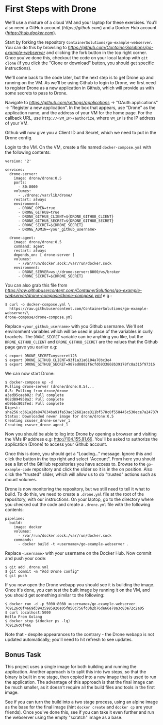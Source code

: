 # First Steps with Drone

We'll use a mixture of a cloud VM and your laptop for these exercises. You'll
also need a GitHub account (_https://github.com_) and a Docker Hub account
(_https://hub.docker.com_).

Start by forking the repository `ContainerSolutions/go-example-webserver`. You can
do this by browsing to
_https://github.com/ContainerSolutions/go-example-webserver_ and clicking the fork
button in the top right corner. Once you've done this, checkout the code on your
local laptop with `git clone` (if you click the "Clone or download" button, you
should get specific instructions). 

We'll come back to the code later, but the next step is to get Drone up and
running on the VM. As we'll be using Github to login to Drone, we first need to
register Drone as a new application in Github, which will provide us with some
secrets to pass to Drone.

Navigate to _https://github.com/settings/applications_ -> "OAuth applications"
-> "Register a new application". In the box that appears, use "Drone" as the
application name, and the address of your VM for the home page. For the callback
URL, use `http://<VM_IP>/authorize`, where `VM_IP` is the IP address of your VM.

Github will now give you a Client ID and Secret, which we need to put in the
Drone config.

Login to the VM.  On the VM, create a file named `docker-compose.yml` with the
following contents:

```
version: '2'

services:
  drone-server:
    image: drone/drone:0.5
    ports:
      - 80:8000
    volumes:
      - ./drone:/var/lib/drone/
    restart: always
    environment:
      - DRONE_OPEN=true
      - DRONE_GITHUB=true
      - DRONE_GITHUB_CLIENT=${DRONE_GITHUB_CLIENT}
      - DRONE_GITHUB_SECRET=${DRONE_GITHUB_SECRET}
      - DRONE_SECRET=${DRONE_SECRET}
      - DRONE_ADMIN=<your_github_username>

  drone-agent:
    image: drone/drone:0.5
    command: agent
    restart: always
    depends_on: [ drone-server ]
    volumes:
      - /var/run/docker.sock:/var/run/docker.sock
    environment:
      - DRONE_SERVER=ws://drone-server:8000/ws/broker
      - DRONE_SECRET=${DRONE_SECRET}
```

You can also grab this file from _https://raw.githubusercontent.com/ContainerSolutions/go-example-webserver/drone-compose/drone-compose.yml_ e.g.:

```
$ curl -o docker-compose.yml \
  https://raw.githubusercontent.com/ContainerSolutions/go-example-webserver/\
drone-compose/drone-compose.yml
```

Replace `<your_github_username>` with you Github username. We'll set environment
variables which will be used in place of the variables in curly brackets. The
`DRONE_SECRET` variable can be anything you like, but the `DRONE_GITHUB_CLIENT`
and `DRONE_GITHUB_SECRET` are the values that the Github page gave you earlier
e.g:


```
$ export DRONE_SECRET=mysecret123
$ export DRONE_GITHUB_CLIENT=93f1a31a6104a70bc3e4 
$ export DRONE_GITHUB_SECRET=987ed8882f6cfd6933868b39178fc8a315f97316
```

We can now start Drone:

```
$ docker-compose up -d
Pulling drone-server (drone/drone:0.5)...
0.5: Pulling from drone/drone
a3ed95caeb02: Pull complete
802d894958a2: Pull complete
eb9bbc802fed: Pull complete
Digest: sha256:c361a2da847834ba91fa53ac32681ace311bf578c0f558445c530ece7a247376
Status: Downloaded newer image for drone/drone:0.5
Creating csuser_drone-server_1
Creating csuser_drone-agent_1
```

Now you should be able to log into Drone by opening a browser and visiting the
VMs IP address e.g: http://104.155.81.69. You'll be asked to authorize the
application (Drone) to access your Github account.

Once this is done, you should get a "Loading..." message. Ignore this and click
the button in the top right and select "Account". From here you should see a
list of the GitHub repositories you have access to. Browse to the
`go-example-code` repository and click the slider so it is in the on position.
Also click the "trusted" slider, which will allow us to do "trusted" actions such
as mount volumes.

Drone is now monitoring the repository, but we still need to tell it what to
build. To do this, we need to create a `.drone.yml` file at the root of the
repository, with our instructions. On your laptop, go to the directory where you
checked out the code and create a `.drone.yml` file with the following contents:

```
pipeline:
  build:
    image: docker
    volumes:
      - /var/run/docker.sock:/var/run/docker.sock
    commands:
      - docker build -t <username>/go-example-webserver .
```

Replace `<username>` with your username on the Docker Hub. Now commit and push
your code:

```
$ git add .drone.yml
$ git commit -m "Add Drone config"
$ git push
```

If you now open the Drone webapp you should see it is building the image. Once
it's done, you can test the built image by running it on the VM, and you should
get something similar to the following:

```
$ docker run -d -p 5000:8080 <username>/go-example-webserver
769126c0f4669d39435985920e05f850c756fc0b2b76de66e78a3c83e72c2a05
$ curl localhost:5000
Hello From Golang
$ docker stop $(docker ps -lq)
769126c0f466
```

Note that - despite appearances to the contrary - the Drone webapp is not
updated automatically; you'll need to hit refresh to see updates.


## Bonus Task

This project uses a single image for both building and running the application.
Another approach is to split this into two steps, so that the binary is built in
one stage, then copied into a new image that is used to run the application. The
advantage of this approach is that the final image can be much smaller, as it
doesn't require all the build files and tools in the first image.

See if you can turn the build into a two stage process, using an alpine image as
the base for the final image (hint `docker create` and `docker cp` are your
friends). Once you've done this, see if you can take it even further and run the
webserver using the empty "scratch" image as a base.

